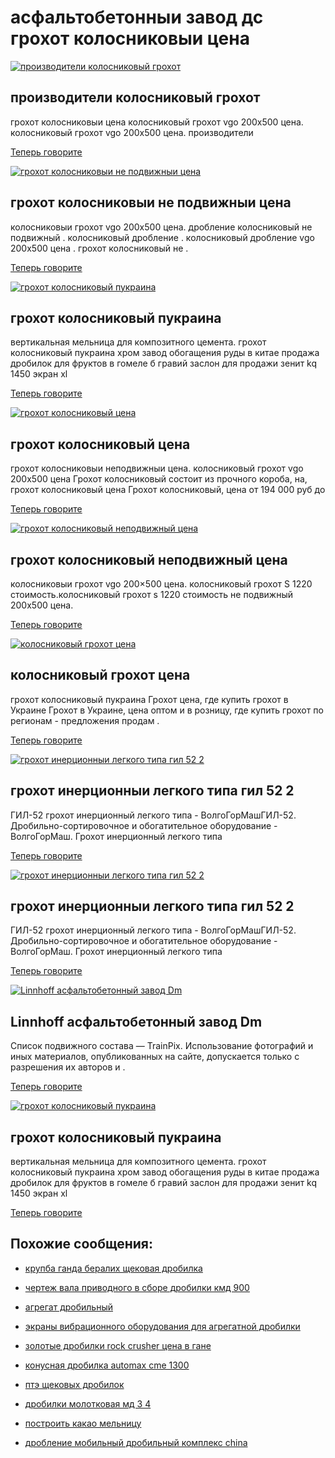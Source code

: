 # асфальтобетонныи завод дс грохот колосниковыи цена
<a href="https://ru.ecuriezuff.be/products/" target="_blank">![производители колосниковый грохот](https://github.com/millmachine/images/raw/main/426.jpg)</a>
## производители колосниковый грохот
грохот колосниковыи цена колосниковый грохот vgo 200x500 цена. колосниковый грохот vgo 200x500 цена.  производители 
<a href="https://ru.ecuriezuff.be/products/" target="_blank">Теперь говорите</a>
<a href="https://ru.ecuriezuff.be/products/" target="_blank">![грохот колосниковыи не подвижныи цена](https://github.com/millmachine/images/raw/main/238.jpg)</a>
## грохот колосниковыи не подвижныи цена
колосниковыи грохот vgo 200x500 цена. дробление колосниковый не подвижный . колосниковый дробление . колосниковый дробление vgo 200x500 цена . грохот колосниковый не .
<a href="https://ru.ecuriezuff.be/products/" target="_blank">Теперь говорите</a>
<a href="https://ru.ecuriezuff.be/products/" target="_blank">![грохот колосниковый пукраина](https://github.com/millmachine/images/raw/main/272.jpg)</a>
## грохот колосниковый пукраина
вертикальная мельница для композитного цемента. грохот колосниковый пукраина хром завод обогащения руды в китае продажа дробилок для фруктов в гомеле б гравий заслон для продажи зенит kq 1450 экран xl 
<a href="https://ru.ecuriezuff.be/products/" target="_blank">Теперь говорите</a>
<a href="https://ru.ecuriezuff.be/products/" target="_blank">![грохот колосниковый цена](https://github.com/millmachine/images/raw/main/560.jpg)</a>
## грохот колосниковый цена
грохот колосниковыи неподвижныи цена. колосниковый грохот vgo 200x500 цена Грохот колосниковый состоит из прочного короба, на, грохот колосниковый цена Грохот колосниковый, цена от 194 000 руб до 
<a href="https://ru.ecuriezuff.be/products/" target="_blank">Теперь говорите</a>
<a href="https://ru.ecuriezuff.be/products/" target="_blank">![грохот колосниковый неподвижный цена](https://github.com/millmachine/images/raw/main/446.jpg)</a>
## грохот колосниковый неподвижный цена
колосниковыи грохот vgo 200×500 цена. колосниковый грохот S 1220 стоимость.колосниковый грохот s 1220 стоимость не подвижный 200x500 цена.
<a href="https://ru.ecuriezuff.be/products/" target="_blank">Теперь говорите</a>
<a href="https://ru.ecuriezuff.be/products/" target="_blank">![колосниковый грохот цена](https://github.com/millmachine/images/raw/main/654.jpg)</a>
## колосниковый грохот цена
грохот колосниковый пукраина Грохот цена, где купить грохот в Украине Грохот в Украине, цена оптом и в розницу, где купить грохот по регионам - предложения продам .
<a href="https://ru.ecuriezuff.be/products/" target="_blank">Теперь говорите</a>
<a href="https://ru.ecuriezuff.be/products/" target="_blank">![грохот инерционныи легкого типа гил 52 2](https://github.com/millmachine/images/raw/main/584.jpg)</a>
## грохот инерционныи легкого типа гил 52 2
ГИЛ-52 грохот инерционный легкого типа - ВолгоГорМашГИЛ-52. Дробильно-сортировочное и обогатительное оборудование - ВолгоГорМаш. Грохот инерционный легкого типа
<a href="https://ru.ecuriezuff.be/products/" target="_blank">Теперь говорите</a>
<a href="https://ru.ecuriezuff.be/products/" target="_blank">![грохот инерционныи легкого типа гил 52 2](https://github.com/millmachine/images/raw/main/715.jpg)</a>
## грохот инерционныи легкого типа гил 52 2
ГИЛ-52 грохот инерционный легкого типа - ВолгоГорМашГИЛ-52. Дробильно-сортировочное и обогатительное оборудование - ВолгоГорМаш. Грохот инерционный легкого типа
<a href="https://ru.ecuriezuff.be/products/" target="_blank">Теперь говорите</a>
<a href="https://ru.ecuriezuff.be/products/" target="_blank">![Linnhoff асфальтобетонный завод Dm](https://github.com/millmachine/images/raw/main/627.jpg)</a>
## Linnhoff асфальтобетонный завод Dm
Список подвижного состава — TrainPix. Использование фотографий и иных материалов, опубликованных на сайте, допускается только с разрешения их авторов и .
<a href="https://ru.ecuriezuff.be/products/" target="_blank">Теперь говорите</a>
<a href="https://ru.ecuriezuff.be/products/" target="_blank">![грохот колосниковый пукраина](https://github.com/millmachine/images/raw/main/508.jpg)</a>
## грохот колосниковый пукраина
вертикальная мельница для композитного цемента. грохот колосниковый пукраина хром завод обогащения руды в китае продажа дробилок для фруктов в гомеле б гравий заслон для продажи зенит kq 1450 экран xl 
<a href="https://ru.ecuriezuff.be/products/" target="_blank">Теперь говорите</a>
## Похожие сообщения:
* [крупба ганда бералих щековая дробилка](%D0%BA%D1%80%D1%83%D0%BF%D0%B1%D0%B0%20%D0%B3%D0%B0%D0%BD%D0%B4%D0%B0%20%D0%B1%D0%B5%D1%80%D0%B0%D0%BB%D0%B8%D1%85%20%D1%89%D0%B5%D0%BA%D0%BE%D0%B2%D0%B0%D1%8F%20%D0%B4%D1%80%D0%BE%D0%B1%D0%B8%D0%BB%D0%BA%D0%B0.md)
* [чертеж вала приводного в сборе дробилки кмд 900](%D1%87%D0%B5%D1%80%D1%82%D0%B5%D0%B6%20%D0%B2%D0%B0%D0%BB%D0%B0%20%D0%BF%D1%80%D0%B8%D0%B2%D0%BE%D0%B4%D0%BD%D0%BE%D0%B3%D0%BE%20%D0%B2%20%D1%81%D0%B1%D0%BE%D1%80%D0%B5%20%D0%B4%D1%80%D0%BE%D0%B1%D0%B8%D0%BB%D0%BA%D0%B8%20%D0%BA%D0%BC%D0%B4%20900.md)
* [агрегат дробильный](%D0%B0%D0%B3%D1%80%D0%B5%D0%B3%D0%B0%D1%82%20%D0%B4%D1%80%D0%BE%D0%B1%D0%B8%D0%BB%D1%8C%D0%BD%D1%8B%D0%B9.md)
* [экраны вибрационного оборудования для агрегатной дробилки](%D1%8D%D0%BA%D1%80%D0%B0%D0%BD%D1%8B%20%D0%B2%D0%B8%D0%B1%D1%80%D0%B0%D1%86%D0%B8%D0%BE%D0%BD%D0%BD%D0%BE%D0%B3%D0%BE%20%D0%BE%D0%B1%D0%BE%D1%80%D1%83%D0%B4%D0%BE%D0%B2%D0%B0%D0%BD%D0%B8%D1%8F%20%D0%B4%D0%BB%D1%8F%20%D0%B0%D0%B3%D1%80%D0%B5%D0%B3%D0%B0%D1%82%D0%BD%D0%BE%D0%B9%20%D0%B4%D1%80%D0%BE%D0%B1%D0%B8%D0%BB%D0%BA%D0%B8.md)
* [золотые дробилки rock crusher цена в гане](%D0%B7%D0%BE%D0%BB%D0%BE%D1%82%D1%8B%D0%B5%20%D0%B4%D1%80%D0%BE%D0%B1%D0%B8%D0%BB%D0%BA%D0%B8%20rock%20crusher%20%D1%86%D0%B5%D0%BD%D0%B0%20%D0%B2%20%D0%B3%D0%B0%D0%BD%D0%B5.md)
* [конусная дробилка automax cme 1300](%D0%BA%D0%BE%D0%BD%D1%83%D1%81%D0%BD%D0%B0%D1%8F%20%D0%B4%D1%80%D0%BE%D0%B1%D0%B8%D0%BB%D0%BA%D0%B0%20automax%20cme%201300.md)
* [птэ щековых дробилок](%D0%BF%D1%82%D1%8D%20%D1%89%D0%B5%D0%BA%D0%BE%D0%B2%D1%8B%D1%85%20%D0%B4%D1%80%D0%BE%D0%B1%D0%B8%D0%BB%D0%BE%D0%BA.md)
* [дробилки молотковая мд 3 4](%D0%B4%D1%80%D0%BE%D0%B1%D0%B8%D0%BB%D0%BA%D0%B8%20%D0%BC%D0%BE%D0%BB%D0%BE%D1%82%D0%BA%D0%BE%D0%B2%D0%B0%D1%8F%20%D0%BC%D0%B4%203%204.md)
* [построить какао мельницу](%D0%BF%D0%BE%D1%81%D1%82%D1%80%D0%BE%D0%B8%D1%82%D1%8C%20%D0%BA%D0%B0%D0%BA%D0%B0%D0%BE%20%D0%BC%D0%B5%D0%BB%D1%8C%D0%BD%D0%B8%D1%86%D1%83.md)
* [дробление мобильный дробильный комплекс china](%D0%B4%D1%80%D0%BE%D0%B1%D0%BB%D0%B5%D0%BD%D0%B8%D0%B5%20%D0%BC%D0%BE%D0%B1%D0%B8%D0%BB%D1%8C%D0%BD%D1%8B%D0%B9%20%D0%B4%D1%80%D0%BE%D0%B1%D0%B8%D0%BB%D1%8C%D0%BD%D1%8B%D0%B9%20%D0%BA%D0%BE%D0%BC%D0%BF%D0%BB%D0%B5%D0%BA%D1%81%20china.md)
